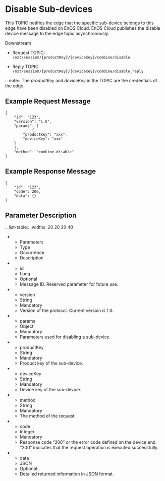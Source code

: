 # Disable Sub-devices

This TOPIC notifies the edge that the specific sub-device belongs to this edge have been disabled on EnOS Cloud. EnOS Cloud publishes
the disable device message to the edge topic asynchronously.

Downstream

- Request TOPIC: `/ext/session/{productKey}/{deviceKey}/combine/disable`

- Reply TOPIC: `/ext/session/{productKey}/{deviceKey}/combine/disable_reply`

.. note:: The *productKey* and *deviceKey* in the TOPIC are the credentials of the edge.

## Example Request Message

```
{
	"id": "123",
	"version": "1.0",
	"params": [
            {
		"productKey": "xxx",
		"deviceKey": "xxx"
	}
	],
	"method": "combine.disable"
}

```

## Example Response Message

```
{
	"id": "123",
	"code": 200,
	"data": {}
}
```

## Parameter Description​

.. list-table::
   :widths: 20 20 20 40

   * - Parameters
     - Type​
     - Occurrence
     - Description
   * - id
     - Long
     - Optional
     - Message ID. Reserved parameter for future use.
   * - version
     - String
     - Mandatory
     - Version of the protocol. Current version is 1.0.
   * - params
     - Object
     - Mandatory
     - Parameters used for disabling a sub-device.
   * - productKey
     - String
     - Mandatory
     - Product key of the sub-device.
   * - deviceKey
     - String
     - Mandatory
     - Device key of the sub-device.
   * - method
     - String
     - Mandatory
     - The method of the request.
   * - code
     - Integer
     - Mandatory
     - Response code &ldquo;200&rdquo; or the error code defined on the device end. &ldquo;200&rdquo; indicates that the request operation is executed successfully.
   * - data
     - JSON
     - Optional
     - Detailed returned information in JSON format.

<!--end-->

